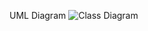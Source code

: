 UML Diagram
![Class Diagram](http://www.plantuml.com/plantuml/proxy?src=https://raw.githubusercontent.com/staticxrjc/Design-Patterns/main/abstract%20factory/UML/diagram.puml?token=AUUG5UQEWTCGBMQ6EA3PL5LBAB2DI)
